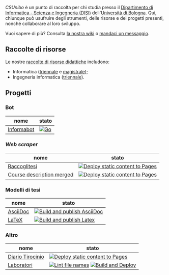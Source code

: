 _CSUnibo_ è un punto di raccolta per chi studia presso il  [Dipartimento di
Informatica - Scienza e Ingegneria (DISI)](https://disi.unibo.it)
dell'[Università di Bologna](https://www.unibo.it). Qui, chiunque può usufruire
degli strumenti, delle risorse e dei progetti presenti, nonché collaborare al
loro sviluppo.

Vuoi sapere di più? Consulta [la nostra wiki](https://csunibo.github.io/wiki)
o [mandaci un messaggio](https://t.me/Adm_bot_inf).

## Raccolte di risorse

Le nostre [raccolte di risorse didattiche](https://dynamik.vercel.app/)
includono:

- Informatica ([triennale](https://dynamik.vercel.app/dash/informatica) e
  [magistrale](https://dynamik.vercel.app/dash/informatica-magistrale));
- Ingegneria informatica
  ([triennale](https://dynamik.vercel.app/dash/ingegneria)).

## Progetti

### Bot

| nome                                                | stato                                                                                                                                                           |
| --------------------------------------------------- | --------------------------------------------------------------------------------------------------------------------------------------------------------------- |
| [Informabot](https://github.com/csunibo/informabot) | [![Go](https://github.com/csunibo/informabot/actions/workflows/go.yml/badge.svg)](https://github.com/csunibo/informabot/actions/workflows/go.yml)

### _Web scraper_

| nome                                                                              | stato                                                                                                                                                                                                             |
| --------------------------------------------------------------------------------- | ----------------------------------------------------------------------------------------------------------------------------------------------------------------------------------------------------------------- |
| [Raccoglitesi](https://github.com/csunibo/raccoglitesi)                           | [![Deploy static content to Pages](https://github.com/csunibo/raccoglitesi/actions/workflows/pages.yml/badge.svg)](https://github.com/csunibo/raccoglitesi/actions/workflows/pages.yml)                           |
| [Course description merged](https://github.com/csunibo/course-description-merged) | [![Deploy static content to Pages](https://github.com/csunibo/course-description-merged/actions/workflows/pages.yml/badge.svg)](https://github.com/csunibo/course-description-merged/actions/workflows/pages.yml) |

### Modelli di tesi

| nome                                                   | stato                                                                                                                                                                                           |
| ------------------------------------------------------ | ----------------------------------------------------------------------------------------------------------------------------------------------------------------------------------------------- |
| [AsciiDoc](https://github.com/csunibo/asciidoc-thesis) | [![Build and publish AsciiDoc](https://github.com/csunibo/asciidoc-thesis/actions/workflows/asciidoc.yml/badge.svg)](https://github.com/csunibo/asciidoc-thesis/actions/workflows/asciidoc.yml) |
| [LaTeX](https://github.com/csunibo/latex-thesis)       | [![Build and publish Latex](https://github.com/csunibo/latex-thesis/actions/workflows/tex.yml/badge.svg)](https://github.com/csunibo/latex-thesis/actions/workflows/tex.yml)                    |

### Altro

| nome                                                            | stato                                                                                                                                                                                                                                                                                                                                |
| --------------------------------------------------------------- | ------------------------------------------------------------------------------------------------------------------------------------------------------------------------------------------------------------------------------------------------------------------------------------------------------------------------------------ |
| [Diario Tirocinio](https://github.com/csunibo/diario-tirocinio) | [![Deploy static content to Pages](https://github.com/csunibo/diario-tirocinio/actions/workflows/pages.yml/badge.svg)](https://github.com/csunibo/diario-tirocinio/actions/workflows/pages.yml)                                                                                                                                      |
| [Laboratori](https://github.com/csunibo/lab)                    | [![Lint file names](https://github.com/csunibo/lab/actions/workflows/check.yml/badge.svg)](https://github.com/csunibo/lab/actions/workflows/check.yml) [![Build and Deploy](https://github.com/csunibo/lab/actions/workflows/build-and-deploy.yml/badge.svg)](https://github.com/csunibo/lab/actions/workflows/build-and-deploy.yml) |
